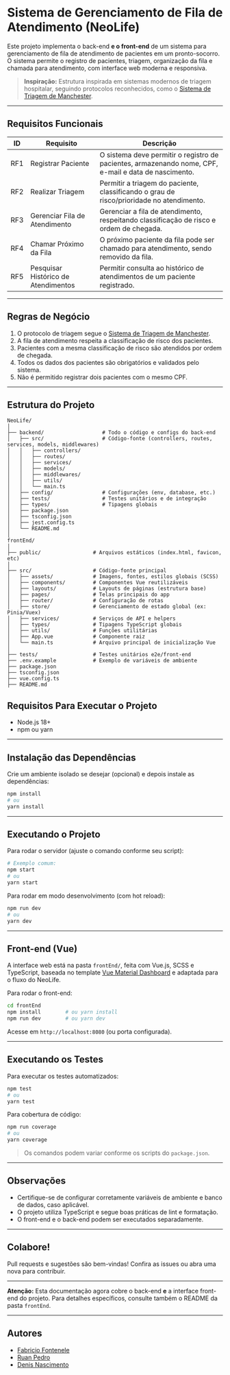 # Sistema de Gerenciamento de Fila de Atendimento (NeoLife)

Este projeto implementa o back-end **e o front-end** de um sistema para gerenciamento de fila de atendimento de pacientes em um pronto-socorro. O sistema permite o registro de pacientes, triagem, organização da fila e chamada para atendimento, com interface web moderna e responsiva.

> **Inspiração:** Estrutura inspirada em sistemas modernos de triagem hospitalar, seguindo protocolos reconhecidos, como o [Sistema de Triagem de Manchester](https://artmed.com.br/artigos/triagem-e-classificacao-de-risco-atuacao-do-enfermeiro).

---

## Requisitos Funcionais

| ID  | Requisito                           | Descrição                                                                                                                                           |
|-----|-------------------------------------|-----------------------------------------------------------------------------------------------------------------------------------------------------|
| RF1 | Registrar Paciente                  | O sistema deve permitir o registro de pacientes, armazenando nome, CPF, e-mail e data de nascimento.                                                |
| RF2 | Realizar Triagem                    | Permitir a triagem do paciente, classificando o grau de risco/prioridade no atendimento.                                                            |
| RF3 | Gerenciar Fila de Atendimento       | Gerenciar a fila de atendimento, respeitando classificação de risco e ordem de chegada.                                                             |
| RF4 | Chamar Próximo da Fila              | O próximo paciente da fila pode ser chamado para atendimento, sendo removido da fila.                                                               |
| RF5 | Pesquisar Histórico de Atendimentos | Permitir consulta ao histórico de atendimentos de um paciente registrado.                                                                           |

---

## Regras de Negócio

1. O protocolo de triagem segue o [Sistema de Triagem de Manchester](https://artmed.com.br/artigos/triagem-e-classificacao-de-risco-atuacao-do-enfermeiro).
2. A fila de atendimento respeita a classificação de risco dos pacientes.
3. Pacientes com a mesma classificação de risco são atendidos por ordem de chegada.
4. Todos os dados dos pacientes são obrigatórios e validados pelo sistema.
5. Não é permitido registrar dois pacientes com o mesmo CPF.

---

## Estrutura do Projeto

```
NeoLife/
│
├── backend/                   # Todo o código e configs do back-end
│   ├── src/                   # Código-fonte (controllers, routes, services, models, middlewares)
│   │   ├── controllers/
│   │   ├── routes/
│   │   ├── services/
│   │   ├── models/
│   │   ├── middlewares/
│   │   ├── utils/
│   │   └── main.ts
│   ├── config/                # Configurações (env, database, etc.)
│   ├── tests/                 # Testes unitários e de integração
│   ├── types/                 # Tipagens globais
│   ├── package.json
│   ├── tsconfig.json
│   ├── jest.config.ts
│   └── README.md
│
frontEnd/
│
├── public/                 # Arquivos estáticos (index.html, favicon, etc)
│
├── src/                    # Código-fonte principal
│   ├── assets/             # Imagens, fontes, estilos globais (SCSS)
│   ├── components/         # Componentes Vue reutilizáveis
│   ├── layouts/            # Layouts de páginas (estrutura base)
│   ├── pages/              # Telas principais do app
│   ├── router/             # Configuração de rotas
│   ├── store/              # Gerenciamento de estado global (ex: Pinia/Vuex)
│   ├── services/           # Serviços de API e helpers
│   ├── types/              # Tipagens TypeScript globais
│   ├── utils/              # Funções utilitárias
│   ├── App.vue             # Componente raiz
│   └── main.ts             # Arquivo principal de inicialização Vue
│
├── tests/                  # Testes unitários e2e/front-end
├── .env.example            # Exemplo de variáveis de ambiente
├── package.json
├── tsconfig.json
├── vue.config.ts          
├── README.md
```

## Requisitos Para Executar o Projeto

- Node.js 18+
- npm ou yarn

---

## Instalação das Dependências

Crie um ambiente isolado se desejar (opcional) e depois instale as dependências:

```bash
npm install
# ou
yarn install
```

---

## Executando o Projeto

Para rodar o servidor (ajuste o comando conforme seu script):

```bash
# Exemplo comum:
npm start
# ou
yarn start
```

Para rodar em modo desenvolvimento (com hot reload):

```bash
npm run dev
# ou
yarn dev
```

---

## Front-end (Vue)

A interface web está na pasta `frontEnd/`, feita com Vue.js, SCSS e TypeScript, baseada no template [Vue Material Dashboard](https://www.creative-tim.com/product/vue-material-dashboard) e adaptada para o fluxo do NeoLife.

Para rodar o front-end:

```bash
cd frontEnd
npm install        # ou yarn install
npm run dev        # ou yarn dev
```

Acesse em `http://localhost:8080` (ou porta configurada).

---

## Executando os Testes

Para executar os testes automatizados:

```bash
npm test
# ou
yarn test
```

Para cobertura de código:

```bash
npm run coverage
# ou
yarn coverage
```

> Os comandos podem variar conforme os scripts do `package.json`.

---

## Observações

- Certifique-se de configurar corretamente variáveis de ambiente e banco de dados, caso aplicável.
- O projeto utiliza TypeScript e segue boas práticas de lint e formatação.
- O front-end e o back-end podem ser executados separadamente.

---

## Colabore!

Pull requests e sugestões são bem-vindas! Confira as issues ou abra uma nova para contribuir.

---

**Atenção:** Esta documentação agora cobre o back-end **e** a interface front-end do projeto. Para detalhes específicos, consulte também o README da pasta `frontEnd`.

---

## Autores

- [Fabricio Fontenele](https://github.com/Fabricio-Fontenele)
- [Ruan Pedro](https://github.com/oAnjophb)
- [Denis Nascimento](https://github.com/Denisnascimentor)
